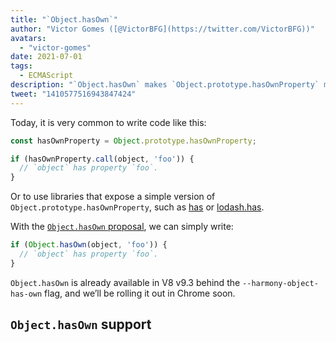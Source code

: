 ```yaml
---
title: "`Object.hasOwn`"
author: "Victor Gomes ([@VictorBFG](https://twitter.com/VictorBFG))"
avatars: 
  - "victor-gomes"
date: 2021-07-01
tags: 
  - ECMAScript
description: "`Object.hasOwn` makes `Object.prototype.hasOwnProperty` more accessible."
tweet: "1410577516943847424"
---
```


Today, it is very common to write code like this:

```js
const hasOwnProperty = Object.prototype.hasOwnProperty;

if (hasOwnProperty.call(object, 'foo')) {
  // `object` has property `foo`.
}
```

Or to use libraries that expose a simple version of `Object.prototype.hasOwnProperty`, such as [has](https://www.npmjs.com/package/has) or [lodash.has](https://www.npmjs.com/package/lodash.has).

With the [`Object.hasOwn` proposal](https://github.com/tc39/proposal-accessible-object-hasownproperty), we can simply write:

```js
if (Object.hasOwn(object, 'foo')) {
  // `object` has property `foo`.
}
```

`Object.hasOwn` is already available in V8 v9.3 behind the `--harmony-object-has-own` flag, and we’ll be rolling it out in Chrome soon.

## `Object.hasOwn` support

<feature-support chrome="yes https://chromium-review.googlesource.com/c/v8/v8/+/2922117"
                 firefox="yes https://hg.mozilla.org/try/rev/94515f78324e83d4fd84f4b0ab764b34aabe6d80"
                 safari="yes https://bugs.webkit.org/show_bug.cgi?id=226291"
                 nodejs="no"
                 babel="yes https://github.com/zloirock/core-js#accessible-objectprototypehasownproperty"></feature-support>

<!--truncate-->